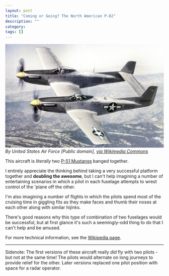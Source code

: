 ```yaml
---
layout: post
title: "Coming or Going? The North American P-82"
description: ""
category: 
tags: []
---
```


![a North American XP-82](/img/posts/xp-82.jpg)
<cite>By United States Air Force [Public domain], <a href="https://commons.wikimedia.org/wiki/File%3ANorth_American_XP-82_Twin_Mustang_44-83887.Color.jpg">via Wikimedia Commons</a>
</cite>

This aircraft is _literally_ two [P-51 Mustangs](https://en.wikipedia.org/wiki/North_American_P-51_Mustang) banged together. 

I entirely appreciate the thinking behind taking a very successful platform together and **doubling the awesome**, but I can't help imagining a number of entertaining scenarios in which a pilot in each fuselage attempts to wrest control of the 'plane off the other.

I'm also imagining a number of flights in which the pilots spend most of the cruising time in giggling fits as they make faces and thumb their noses at each other along with similar hijinks.

There's good reasons why this type of combination of two fuselages would be successful, but at first glance it's such a seemingly-odd thing to do that I can't help and be amused.

For more technical information, see the [Wikipedia page](https://en.wikipedia.org/wiki/North_American_F-82_Twin_Mustang).

---

Sidenote: The first versions of these aircraft really _did_ fly with two pilots - but not at the same time! The pilots would alternate on long journeys to provide relief for the other. Later versions replaced one pilot position with space for a radar operator.